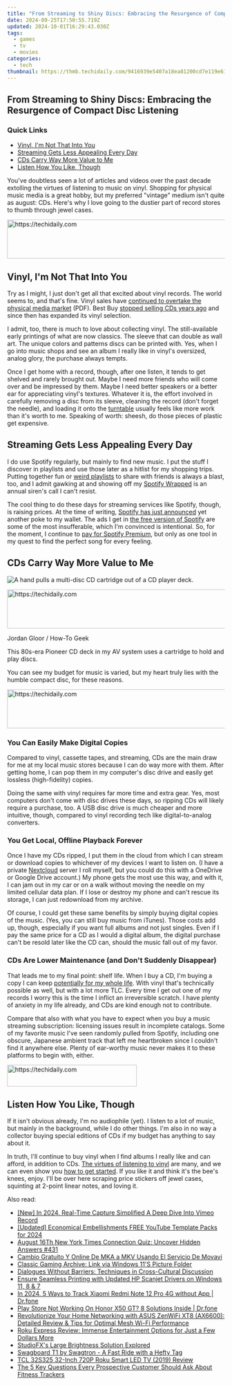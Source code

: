 ```yaml
---
title: "From Streaming to Shiny Discs: Embracing the Resurgence of Compact Disc Listening"
date: 2024-09-25T17:50:55.719Z
updated: 2024-10-01T16:29:43.030Z
tags:
  - games
  - tv
  - movies
categories:
  - tech
thumbnail: https://thmb.techidaily.com/9416939e5407a18ea81200cd7e119e61ff04e31fb3c5cd004cd4601ad28e3eb8.jpg
---
```


## From Streaming to Shiny Discs: Embracing the Resurgence of Compact Disc Listening

### Quick Links

* [Vinyl, I'm Not That Into You](https://facebook-video-footage.techidaily.com/new-the-definitive-guide-for-effective-and-smooth-youtube-video-uploads/)
* [Streaming Gets Less Appealing Every Day](https://android-transfer.techidaily.com/how-to-transfer-text-messages-from-realme-narzo-n53-to-new-phone-drfone-by-drfone-transfer-from-android-transfer-from-android/)
* [CDs Carry Way More Value to Me](https://extra-guidance.techidaily.com/2024-approved-journey-into-av1-the-newcomers-guidebook/)
* [Listen How You Like, Though](https://youtube-tips.techidaily.com/ed-in-2024-mastering-yt-analytics-counting-eyeballs-and-cash/)

 You've doubtless seen a lot of articles and videos over the past decade extolling the virtues of listening to music on vinyl. Shopping for physical music media is a great hobby, but my preferred "vintage" medium isn't quite as august: CDs. Here's why I love going to the dustier part of record stores to thumb through jewel cases.

<!-- affiliate ads begin -->
<a href="https://ephamedtechinc.pxf.io/c/5597632/2137216/26400" target="_top" id="2137216">
  <img src="//a.impactradius-go.com/display-ad/26400-2137216" border="0" alt="https://techidaily.com" width="728" height="90"/>
</a>
<img height="0" width="0" src="https://ephamedtechinc.pxf.io/i/5597632/2137216/26400" style="position:absolute;visibility:hidden;" border="0" />
<!-- affiliate ads end -->

##  Vinyl, I'm Not That Into You

 Try as I might, I just don't get all that excited about vinyl records. The world seems to, and that's fine. Vinyl sales have [continued to overtake the physical media market](https://www.riaa.com/wp-content/uploads/2024/03/2023-Year-End-Revenue-Statistics.pdf) (PDF). Best Buy [stopped selling CDs years ago](https://www.theverge.com/2018/2/6/16973538/bestbuy-target-cd-sales-vinyl-cassette) and since then has expanded its vinyl selection.

 I admit, too, there is much to love about collecting vinyl. The still-available early printings of what are now classics. The sleeve that can double as wall art. The unique colors and patterns discs can be printed with. Yes, when I go into music shops and see an album I really like in vinyl's oversized, analog glory, the purchase always tempts.

 Once I get home with a record, though, after one listen, it tends to get shelved and rarely brought out. Maybe I need more friends who will come over and be impressed by them. Maybe I need better speakers or a better ear for appreciating vinyl's textures. Whatever it is, the effort involved in carefully removing a disc from its sleeve, cleaning the record (don't forget the needle), and loading it onto the [turntable](https://bypass-frp.techidaily.com/the-complete-guide-to-infinix-hot-40i-frp-bypass-everything-you-need-to-know-by-drfone-android/) usually feels like more work than it's worth to me. Speaking of worth: sheesh, do those pieces of plastic get expensive.

##  Streaming Gets Less Appealing Every Day

 I do use Spotify regularly, but mainly to find new music. I put the stuff I discover in playlists and use those later as a hitlist for my shopping trips. Putting together fun or [weird playlists](https://tiktok-video-recordings.techidaily.com/2024-approved-creative-anime-characters-and-scenes-for-viral-tiktoks/) to share with friends is always a blast, too, and I admit gawking at and showing off my [Spotify Wrapped](https://screen-recording.techidaily.com/updated-in-2024-premier-mobile-devices-top-gba-game-players/) is an annual siren's call I can't resist.

 The cool thing to do these days for streaming services like Spotify, though, is raising prices. At the time of writing, [Spotify has just announced](https://extra-approaches.techidaily.com/updated-mastering-the-art-of-disconnecting-from-your-old-linkedin-account/) yet another poke to my wallet. The ads I get in [the free version of Spotify](https://youtube-data.techidaily.com/24-how-to-remove-pending-videos-from-your-youtube-history/) are some of the most insufferable, which I'm convinced is intentional. So, for the moment, I continue to [pay for Spotify Premium](https://twitter-videos.techidaily.com/new-in-2024-digital-drama-videoviral-sagas-unfold-online/), but only as one tool in my quest to find the perfect song for every feeling.

##  CDs Carry Way More Value to Me

![A hand pulls a multi-disc CD cartridge out of a CD player deck.](https://static1.howtogeekimages.com/wordpress/wp-content/uploads/2024/04/cd-cassette-player.jpg) 

<!-- affiliate ads begin -->
<a href="https://appsumo.8odi.net/c/5597632/2105867/7443" target="_top" id="2105867">
  <img src="//a.impactradius-go.com/display-ad/7443-2105867" border="0" alt="https://techidaily.com" width="728" height="90"/>
</a>
<img height="0" width="0" src="https://appsumo.8odi.net/i/5597632/2105867/7443" style="position:absolute;visibility:hidden;" border="0" />
<!-- affiliate ads end -->

Jordan Gloor / How-To Geek

This 80s-era Pioneer CD deck in my AV system uses a cartridge to hold and play discs.

 You can see my budget for music is varied, but my heart truly lies with the humble compact disc, for these reasons.

<!-- affiliate ads begin -->
<a href="https://unicoeye.pxf.io/c/5597632/2134492/18498" target="_top" id="2134492">
  <img src="//a.impactradius-go.com/display-ad/18498-2134492" border="0" alt="https://techidaily.com" width="728" height="90"/>
</a>
<img height="0" width="0" src="https://unicoeye.pxf.io/i/5597632/2134492/18498" style="position:absolute;visibility:hidden;" border="0" />
<!-- affiliate ads end -->

###  You Can Easily Make Digital Copies

 Compared to vinyl, cassette tapes, and streaming, CDs are the main draw for me at my local music stores because I can do way more with them. After getting home, I can pop them in my computer's disc drive and easily get lossless (high-fidelity) copies.

 Doing the same with vinyl requires far more time and extra gear. Yes, most computers don't come with disc drives these days, so ripping CDs will likely require a purchase, too. A USB disc drive is much cheaper and more intuitive, though, compared to vinyl recording tech like digital-to-analog converters.

###  You Get Local, Offline Playback Forever

 Once I have my CDs ripped, I put them in the cloud from which I can stream or download copies to whichever of my devices I want to listen on. (I have a private [Nextcloud](https://nextcloud.com/) server I roll myself, but you could do this with a OneDrive or Google Drive account.) My phone gets the most use this way, and with it, I can jam out in my car or on a walk without moving the needle on my limited cellular data plan. If I lose or destroy my phone and can't rescue its storage, I can just redownload from my archive.

 Of course, I could get these same benefits by simply buying digital copies of the music. (Yes, you can still buy music from iTunes). Those costs add up, though, especially if you want full albums and not just singles. Even if I pay the same price for a CD as I would a digital album, the digital purchase can't be resold later like the CD can, should the music fall out of my favor.

###  CDs Are Lower Maintenance (and Don't Suddenly Disappear)

 That leads me to my final point: shelf life. When I buy a CD, I'm buying a copy I can keep [potentially for my whole life](https://android-unlock.techidaily.com/in-2024-5-solutions-for-samsung-galaxy-m34-5g-unlock-without-password-by-drfone-android/). With vinyl that's technically possible as well, but with a lot more TLC. Every time I get out one of my records I worry this is the time I inflict an irreversible scratch. I have plenty of anxiety in my life already, and CDs are kind enough not to contribute.

 Compare that also with what you have to expect when you buy a music streaming subscription: licensing issues result in incomplete catalogs. Some of my favorite music I've seen randomly pulled from Spotify, including one obscure, Japanese ambient track that left me heartbroken since I couldn't find it anywhere else. Plenty of ear-worthy music never makes it to these platforms to begin with, either.

<!-- affiliate ads begin -->
<a href="https://25home.pxf.io/c/5597632/2148642/16836" target="_top" id="2148642">
  <img src="//a.impactradius-go.com/display-ad/16836-2148642" border="0" alt="https://techidaily.com" width="300" height="50"/>
</a>
<img height="0" width="0" src="https://25home.pxf.io/i/5597632/2148642/16836" style="position:absolute;visibility:hidden;" border="0" />
<!-- affiliate ads end -->

##  Listen How You Like, Though

 If it isn't obvious already, I'm no audiophile (yet). I listen to a lot of music, but mainly in the background, while I do other things. I'm also in no way a collector buying special editions of CDs if my budget has anything to say about it.

 In truth, I'll continue to buy vinyl when I find albums I really like and can afford, in addition to CDs. [The virtues of listening to vinyl](https://discord-videos.techidaily.com/updated-crafting-an-eye-catching-discord-avatar-picture-for-2024/) are many, and we can even show you [how to get started](https://android-location-track.techidaily.com/in-2024-best-anti-tracker-software-for-samsung-galaxy-a23-5g-drfone-by-drfone-virtual-android/). If you like it and think it's the bee's knees, enjoy. I'll be over here scraping price stickers off jewel cases, squinting at 2-point linear notes, and loving it.

<ins class="adsbygoogle"
     style="display:block"
     data-ad-format="autorelaxed"
     data-ad-client="ca-pub-7571918770474297"
     data-ad-slot="1223367746"></ins>

<ins class="adsbygoogle"
     style="display:block"
     data-ad-client="ca-pub-7571918770474297"
     data-ad-slot="8358498916"
     data-ad-format="auto"
     data-full-width-responsive="true"></ins>

<span class="atpl-alsoreadstyle">Also read:</span>
<div><ul>
<li><a href="https://vimeo-videos.techidaily.com/new-in-2024-real-time-capture-simplified-a-deep-dive-into-vimeo-record/"><u>[New] In 2024, Real-Time Capture Simplified A Deep Dive Into Vimeo Record</u></a></li>
<li><a href="https://youtube-zero.techidaily.com/ed-economical-embellishments-free-youtube-template-packs-for-2024/"><u>[Updated] Economical Embellishments FREE YouTube Template Packs for 2024</u></a></li>
<li><a href="https://some-skills.techidaily.com/august-16th-new-york-times-connection-quiz-uncover-hidden-answers-431/"><u>August 16Th New York Times Connection Quiz: Uncover Hidden Answers #431</u></a></li>
<li><a href="https://blog-min.techidaily.com/cambio-gratuito-y-online-de-mka-a-mkv-usando-el-servicio-de-movavi/"><u>Cambio Gratuito Y Online De MKA a MKV Usando El Servicio De Movavi</u></a></li>
<li><a href="https://games-able.techidaily.com/classic-gaming-archive-link-via-windows-11s-picture-folder/"><u>Classic Gaming Archive: Link via Windows 11'S Picture Folder</u></a></li>
<li><a href="https://mondly-stories.techidaily.com/dialogues-without-barriers-techniques-in-cross-cultural-discussion/"><u>Dialogues Without Barriers: Techniques in Cross-Cultural Discussion</u></a></li>
<li><a href="https://win-dash.techidaily.com/ensure-seamless-printing-with-updated-hp-scanjet-drivers-on-windows-11-8-and-7/"><u>Ensure Seamless Printing with Updated HP Scanjet Drivers on Windows 11, 8 & 7</u></a></li>
<li><a href="https://android-location-track.techidaily.com/in-2024-5-ways-to-track-xiaomi-redmi-note-12-pro-4g-without-app-drfone-by-drfone-virtual-android/"><u>In 2024, 5 Ways to Track Xiaomi Redmi Note 12 Pro 4G without App | Dr.fone</u></a></li>
<li><a href="https://fix-guide.techidaily.com/play-store-not-working-on-honor-x50-gt-8-solutions-inside-drfone-by-drfone-fix-android-problems-fix-android-problems/"><u>Play Store Not Working On Honor X50 GT? 8 Solutions Inside | Dr.fone</u></a></li>
<li><a href="https://buynow-marvelous.techidaily.com/revolutionize-your-home-networking-with-asus-zenwifi-xt8-ax6600-detailed-review-and-tips-for-optimal-mesh-wi-fi-performance/"><u>Revolutionize Your Home Networking with ASUS ZenWiFi XT8 (AX6600): Detailed Review & Tips for Optimal Mesh Wi-Fi Performance</u></a></li>
<li><a href="https://buynow-marvelous.techidaily.com/roku-express-review-immense-entertainment-options-for-just-a-few-dollars-more/"><u>Roku Express Review: Immense Entertainment Options for Just a Few Dollars More</u></a></li>
<li><a href="https://buynow-marvelous.techidaily.com/studiofxs-large-brightness-solution-explored/"><u>StudioFX's Large Brightness Solution Explored</u></a></li>
<li><a href="https://buynow-marvelous.techidaily.com/swagboard-t1-by-swagtron-a-fast-ride-with-a-hefty-tag/"><u>Swagboard T1 by Swagtron - A Fast Ride with a Hefty Tag</u></a></li>
<li><a href="https://buynow-marvelous.techidaily.com/tcl-32s325-32-inch-720p-roku-smart-led-tv-2019-review/"><u>TCL 32S325 32-Inch 720P Roku Smart LED TV (2019) Review</u></a></li>
<li><a href="https://buynow-marvelous.techidaily.com/the-5-key-questions-every-prospective-customer-should-ask-about-fitness-trackers/"><u>The 5 Key Questions Every Prospective Customer Should Ask About Fitness Trackers</u></a></li>
</ul></div>

